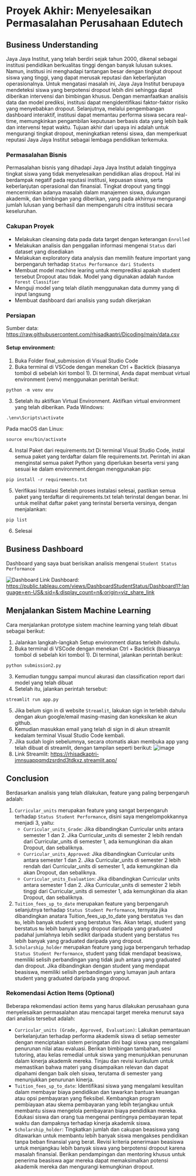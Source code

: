 # Proyek Akhir: Menyelesaikan Permasalahan Perusahaan Edutech

## Business Understanding
Jaya Jaya Institut, yang telah berdiri sejak tahun 2000, dikenal sebagai institusi pendidikan berkualitas tinggi dengan banyak lulusan sukses. Namun, institusi ini menghadapi tantangan besar dengan tingkat dropout siswa yang tinggi, yang dapat merusak reputasi dan keberlanjutan operasionalnya. Untuk mengatasi masalah ini, Jaya Jaya Institut berupaya mendeteksi siswa yang berpotensi dropout lebih dini sehingga dapat diberikan intervensi dan bimbingan khusus. 
Dengan memanfaatkan analisis data dan model prediksi, institusi dapat mengidentifikasi faktor-faktor risiko yang menyebabkan dropout. Selanjutnya, melalui pengembangan dashboard interaktif, institusi dapat memantau performa siswa secara real-time, memungkinkan pengambilan keputusan berbasis data yang lebih baik dan intervensi tepat waktu. Tujuan akhir dari upaya ini adalah untuk mengurangi tingkat dropout, meningkatkan retensi siswa, dan memperkuat reputasi Jaya Jaya Institut sebagai lembaga pendidikan terkemuka.

### Permasalahan Bisnis
Permasalahan bisnis yang dihadapi Jaya Jaya Institut adalah tingginya tingkat siswa yang tidak menyelesaikan pendidikan alias dropout. Hal ini berdampak negatif pada reputasi institusi, kepuasan siswa, serta keberlanjutan operasional dan finansial. Tingkat dropout yang tinggi mencerminkan adanya masalah dalam manajemen siswa, dukungan akademik, dan bimbingan yang diberikan, yang pada akhirnya mengurangi jumlah lulusan yang berhasil dan mempengaruhi citra institusi secara keseluruhan.

### Cakupan Proyek
- Melakukan cleansing data pada data target dengan keterangan `Enrolled`
- Melakukan analisis dan penggalian informasi mengenai `Status` dari dataset yang disediakan
- Melakukan exploratory data analysis dan memilih feature important yang berpengaruh terhadap `Status Performance dari Students`
- Membuat model machine learing untuk memprediksi apakah student tersebut Dropout atau tidak. Model yang digunakan adalah `Random Forest Classifier`
- Menguji model yang telah dilatih menggunakan data dummy yang di input langsung
- Membuat dashboard dari analisis yang sudah dikerjakan

### Persiapan

Sumber data: https://raw.githubusercontent.com/rhisadkaptri/Dicoding/main/data.csv

#### Setup environment:
1. Buka Folder final_submission di Visual Studio Code
2. Buka terminal di VSCode dengan menekan Ctrl + Backtick (biasanya tombol di sebelah kiri tombol 1).
Di terminal, Anda dapat membuat virtual environment (venv) menggunakan perintah berikut:
```
python -m venv env
```
3. Setelah itu aktifkan Virtual Environment. Aktifkan virtual environment yang telah diberikan.
   Pada Windows:
```
.\env\Scripts\activate
```
   Pada macOS dan Linux:
```
source env/bin/activate
```
4. Instal Paket dari requirements.txt
Di terminal Visual Studio Code, instal semua paket yang terdaftar dalam file requirements.txt. Perintah ini akan menginstal semua paket Python yang diperlukan beserta versi yang sesuai ke dalam environment.dengan menggunakan pip:
```
pip install -r requirements.txt
```
5. Verifikasi Instalasi
Setelah proses instalasi selesai, pastikan semua paket yang terdaftar di requirements.txt telah terinstal dengan benar. Ini untuk melihat daftar paket yang terinstal berserta versinya, dengan menjalankan:
```
pip list
```
6. Selesai

## Business Dashboard
Dashboard yang saya buat berisikan analisis mengenai `Student Status Performance`

![Dashboard](https://github.com/rhisadkaptri/Dicoding2/assets/76622802/92efd359-9cca-4508-b19b-b3ea2e9f7b00)
Link Dashboard: https://public.tableau.com/views/DashboardStudentStatus/Dashboard1?:language=en-US&:sid=&:display_count=n&:origin=viz_share_link


## Menjalankan Sistem Machine Learning
Cara menjalankan prototype sistem machine learning yang telah dibuat sebagai berikut:
1. Jalankan langkah-langkah Setup environment diatas terlebih dahulu.
2. Buka terminal di VSCode dengan menekan Ctrl + Backtick (biasanya tombol di sebelah kiri tombol 1).
Di terminal, jalankan perintah berikut:
```
python submission2.py
```
3. Kemudian tunggu sampai muncul akurasi dan classification report dari model yang telah dibuat
4. Setelah itu, jalankan perintah tersebut:
```
streamlit run app.py
```
5. Jika belum sign in di website `Streamlit`, lakukan sign in terlebih dahulu dengan akun google/email masing-masing dan koneksikan ke akun github.
6. Kemudian masukkan email yang telah di sign in di akun streamlit kedalam terminal Visual Studio Code kembali.
7. Jika sudah login sebelumnya, secara otomatis akan membuka app yang telah dibuat di streamlit, dengan tampilan seperti berikut:
![image](https://github.com/rhisadkaptri/Dicoding2/assets/76622802/bf11167d-78f6-451f-894e-8488f72aa7fe)
8. Link Streamlit: https://rhisadkaptri-jmnsuappqmdzsrdnd3tdkxz.streamlit.app/ 

## Conclusion
Berdasarkan analisis yang telah dilakukan, feature yang paling berpengaruh adalah:
1. `Curricular_units` merupakan feature yang sangat berpengaruh terhadap `Status Student Performance`, disini saya mengelompokkannya menjadi 3, yaitu:
   - `Curricular_units_Grade`: Jika dibandingkan Curricular units antara semester 1 dan 2. Jika Curricular_units di semester 2 lebih rendah dari Curricular_units di semester 1, ada kemungkinan dia akan Dropout, dan sebaliknya.
   - `Curricular_units_Approved`: Jika dibandingkan Curricular units antara semester 1 dan 2. Jika Curricular_units di semester 2 lebih rendah dari Curricular_units di semester 1, ada kemungkinan dia akan Dropout, dan sebaliknya.
   - `Curricular_units_Evaluation`: Jika dibandingkan Curricular units antara semester 1 dan 2. Jika Curricular_units di semester 2 lebih tinggi dari Curricular_units di semester 1, ada kemungkinan dia akan Dropout, dan sebaliknya.
2. `Tuition_fees_up_to_date` merupakan feature yang berpengaruh selanjutnya terhadap `Status Student Performance`, ternyata jika dibandingkan anatara Tuition_fees_up_to_date yang berstatus `Yes` dan `No`, lebih banyak student yang berstatus Yes. Akan tetapi, student yang berstatus `No` lebih banyak yang dropout daripada yang graduated padahal jumlahnya lebih sedikit daripada student yang berstatus `Yes` lebih banyak yang graduated daripada yang dropout.
3. `Scholarship_holder` merupakan feature yang juga berpengaruh terhadap `Status Student Performance`, student yang tidak mendapat beasiswa, memiliki selisih perbandingan yang tidak jauh antara yang graduated dan dropout. Jika dibandingkan dengan student yang mendapat beasiswa, memiliki selisih perbandingan yang lumayan jauh antara student yang graduated daripada yang dropout.

### Rekomendasi Action Items (Optional)

Beberapa rekomendasi action items yang harus dilakukan perusahaan guna menyelesaikan permasalahan atau mencapai target mereka menurut saya dari analisis tersebut adalah:
- `Curricular_units (Grade, Approved, Evaluation)`: Lakukan pemantauan berkelanjutan terhadap performa akademik siswa di setiap semester dengan menciptakan sistem peringatan dini bagi siswa yang mengalami penurunan nilai atau evaluasi. Berikan bimbingan tambahan, sesi tutoring, atau kelas remedial untuk siswa yang menunjukkan penurunan dalam kinerja akademik mereka. Tinjau dan revisi kurikulum untuk memastikan bahwa materi yang disampaikan relevan dan dapat dipahami dengan baik oleh siswa, terutama di semester yang menunjukkan penurunan kinerja.
- `Tuition_fees_up_to_date`: Identifikasi siswa yang mengalami kesulitan dalam membayar biaya pendidikan dan tawarkan bantuan keuangan atau opsi pembayaran yang fleksibel. Kembangkan program pembiayaan atau skema pembayaran yang lebih terjangkau untuk membantu siswa mengelola pembayaran biaya pendidikan mereka. Edukasi siswa dan orang tua mengenai pentingnya pembayaran tepat waktu dan dampaknya terhadap kinerja akademik siswa.
- `Scholarship_holder`: Tingkatkan jumlah dan cakupan beasiswa yang ditawarkan untuk membantu lebih banyak siswa mengakses pendidikan tanpa beban finansial yang berat. Revisi kriteria penerimaan beasiswa untuk menjangkau lebih banyak siswa yang berpotensi dropout karena masalah finansial. Berikan pendampingan dan mentoring khusus untuk penerima beasiswa agar mereka dapat memaksimalkan potensi akademik mereka dan mengurangi kemungkinan dropout.
